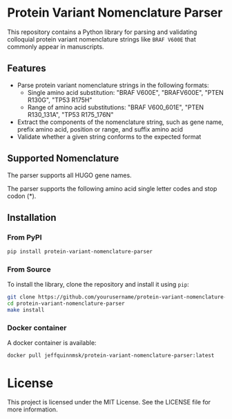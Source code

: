 # Protein Variant Nomenclature Parser

This repository contains a Python library for parsing and validating colloquial protein variant nomenclature
strings like `BRAF V600E` that commonly appear in manuscripts.

## Features

- Parse protein variant nomenclature strings in the following formats:
  - Single amino acid substitution: "BRAF V600E", "BRAFV600E", "PTEN R130G", "TP53 R175H"
  - Range of amino acid substitutions: "BRAF V600_601E", "PTEN R130_131A", "TP53 R175_176N"
- Extract the components of the nomenclature string, such as gene name, prefix amino acid, position or range, and suffix amino acid
- Validate whether a given string conforms to the expected format

## Supported Nomenclature

The parser supports all HUGO gene names.

The parser supports the following amino acid single letter codes and stop codon (*).

## Installation

### From PyPI

```bash
pip install protein-variant-nomenclature-parser
```

### From Source

To install the library, clone the repository and install it using `pip`:

```bash
git clone https://github.com/yourusername/protein-variant-nomenclature-parser.git
cd protein-variant-nomenclature-parser
make install
```

### Docker container

A docker container is available:

```commandline
docker pull jeffquinnmsk/protein-variant-nomenclature-parser:latest
```

# License

This project is licensed under the MIT License. See the LICENSE file for more information.
